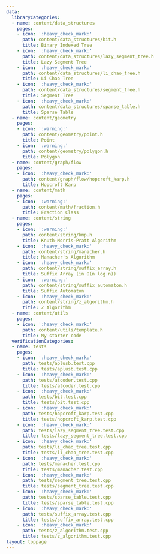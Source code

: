 ```yaml
---
data:
  libraryCategories:
  - name: content/data_structures
    pages:
    - icon: ':heavy_check_mark:'
      path: content/data_structures/bit.h
      title: Binary Indexed Tree
    - icon: ':heavy_check_mark:'
      path: content/data_structures/lazy_segment_tree.h
      title: Lazy Segment Tree
    - icon: ':heavy_check_mark:'
      path: content/data_structures/li_chao_tree.h
      title: Li Chao Tree
    - icon: ':heavy_check_mark:'
      path: content/data_structures/segment_tree.h
      title: Segment Tree
    - icon: ':heavy_check_mark:'
      path: content/data_structures/sparse_table.h
      title: Sparse Table
  - name: content/geometry
    pages:
    - icon: ':warning:'
      path: content/geometry/point.h
      title: Point
    - icon: ':warning:'
      path: content/geometry/polygon.h
      title: Polygon
  - name: content/graph/flow
    pages:
    - icon: ':heavy_check_mark:'
      path: content/graph/flow/hopcroft_karp.h
      title: Hopcroft Karp
  - name: content/math
    pages:
    - icon: ':warning:'
      path: content/math/fraction.h
      title: Fraction Class
  - name: content/string
    pages:
    - icon: ':warning:'
      path: content/string/kmp.h
      title: Knuth-Morris-Pratt Algorithm
    - icon: ':heavy_check_mark:'
      path: content/string/manacher.h
      title: Manacher's Algorithm
    - icon: ':heavy_check_mark:'
      path: content/string/suffix_array.h
      title: Suffix Array (in O(n log n))
    - icon: ':warning:'
      path: content/string/suffix_automaton.h
      title: Suffix Automaton
    - icon: ':heavy_check_mark:'
      path: content/string/z_algorithm.h
      title: Z Algorithm
  - name: content/utils
    pages:
    - icon: ':heavy_check_mark:'
      path: content/utils/template.h
      title: My starter code
  verificationCategories:
  - name: tests
    pages:
    - icon: ':heavy_check_mark:'
      path: tests/aplusb.test.cpp
      title: tests/aplusb.test.cpp
    - icon: ':heavy_check_mark:'
      path: tests/atcoder.test.cpp
      title: tests/atcoder.test.cpp
    - icon: ':heavy_check_mark:'
      path: tests/bit.test.cpp
      title: tests/bit.test.cpp
    - icon: ':heavy_check_mark:'
      path: tests/hopcroft_karp.test.cpp
      title: tests/hopcroft_karp.test.cpp
    - icon: ':heavy_check_mark:'
      path: tests/lazy_segment_tree.test.cpp
      title: tests/lazy_segment_tree.test.cpp
    - icon: ':heavy_check_mark:'
      path: tests/li_chao_tree.test.cpp
      title: tests/li_chao_tree.test.cpp
    - icon: ':heavy_check_mark:'
      path: tests/manacher.test.cpp
      title: tests/manacher.test.cpp
    - icon: ':heavy_check_mark:'
      path: tests/segment_tree.test.cpp
      title: tests/segment_tree.test.cpp
    - icon: ':heavy_check_mark:'
      path: tests/sparse_table.test.cpp
      title: tests/sparse_table.test.cpp
    - icon: ':heavy_check_mark:'
      path: tests/suffix_array.test.cpp
      title: tests/suffix_array.test.cpp
    - icon: ':heavy_check_mark:'
      path: tests/z_algorithm.test.cpp
      title: tests/z_algorithm.test.cpp
layout: toppage
---
```

